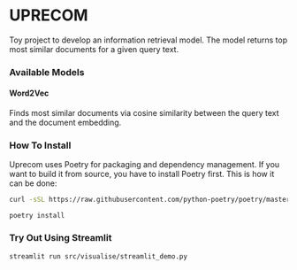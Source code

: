 # UPRECOM
Toy project to develop an information retrieval model. The model returns top most similar documents
for a given query text.

### Available Models

#### Word2Vec
Finds most similar documents via cosine similarity between the query text and the document embedding.

### How To Install
Uprecom uses Poetry for packaging and dependency management. If you want to build it from source,
you have to install Poetry first. This is how it can be done:

```bash
curl -sSL https://raw.githubusercontent.com/python-poetry/poetry/master/get-poetry.py | python
```

```
poetry install
```

### Try Out Using Streamlit

```
streamlit run src/visualise/streamlit_demo.py
```
